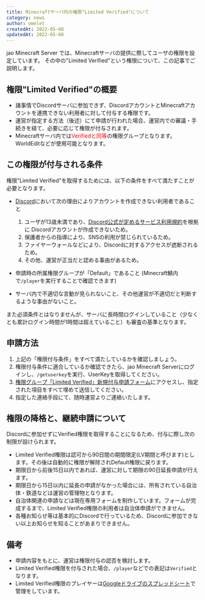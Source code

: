 ```yaml
---
title: Minecraftサーバ内の権限"Limited Verified"について
category: news
author: omelet
createdAt: 2022-05-08
updatedAt: 2022-05-08
---
```


jao Minecraft Server では、Minecraftサーバの提供に際してユーザの権限を設定しています。
その中の"Limited Verified"という権限について、この記事でご説明します。

## 権限"Limited Verified"の概要

- 諸事情でDiscordサーバに参加できず、DiscordアカウントとMinecraftアカウントを連携できない利用者に対して付与する権限です。
- 運営が指定する方法（後述）にて申請が行われた場合、運営内での審議・手続きを経て、必要に応じて権限が付与されます。
- Minecraftサーバ内では<span style="color: red">Verifiedと同等</span>の権限グループとなります。WorldEditなどが使用可能となります。

## この権限が付与される条件

権限"Limited Verified"を取得するためには、以下の条件をすべて満たすことが必要となります。

- [Discord](https://wiki.jaoafa.com/jMS_Gamers_Club)において次の理由によりアカウントを作成できない利用者であること
    1. ユーザが13歳未満であり、[Discord公式が定めるサービス利用規約](https://discord.com/terms#親および保護者の年齢の要件と責任)を根拠に Discordアカウントが作成できないため。
    2. 保護者からの指導により、SNSの利用が禁じられているため。
    3. ファイヤーウォールなどにより、Discordに対するアクセスが遮断されるため。
    4. その他、運営が正当だと認める事由があるため。

- 申請時の所属権限グループが「Default」であること (Minecraft鯖内で`/player`を実行することで確認できます)
- サーバ内で不適切な言動が見られないこと、その他運営が不適切だと判断するような事由がないこと。

また必須条件とはなりませんが、サーバに長時間ログインしていること（少なくとも累計ログイン時間が1時間は超えていること）も審査の基準となります。

## 申請方法

1. 上記の「権限付与条件」をすべて満たしているかを確認しましょう。
2. 権限付与条件に適合しているか確認できたら、jao Minecraft Serverにログインし、`/getuserkey`を実行、UserKeyを取得してください。
3. [権限グループ「Limited Verified」新規付与申請フォーム](https://docs.google.com/forms/d/e/1FAIpQLScc_sLdQrN7WeHGPpc8uSTpyJ-7yiPyie_NBDWNoU69zfmCNQ/viewform)にアクセスし、指定された項目をすべて埋めて送信してください。
4. 指定した連絡手段にて、随時運営よりご連絡いたします。

## 権限の降格と、継続申請について

Discordに参加せずにVerified権限を取得することになるため、付与に際し次の制限が設けられます。

- Limited Verified権限は認可から90日間の期間限定(LV期間と呼びます)とします。その後は自動的に権限が解除されDefault権限に戻ります。
- 期限日から前後15日以内であれば、運営に対して期限の90日延長申請が行えます。
- 期限日から15日以内に延長の申請がなかった場合には、所有されている自治体・鉄道などは運営の管理物となります。
- 自治体関連の申請などは現在専用フォームを制作しています。フォームが完成するまで、Limited Verified権限の利用者は自治体申請ができません。
- 各種お知らせ等は基本的にDiscordで行っているため、Discordに参加できない以上お知らせを知ることがあまりできません。

## 備考

- 申請内容をもとに、運営は権限付与の認否を検討します。
- Limited Verified権限を付与された場合、`/player`などでの表記は`Verified`となります。
- Limited Verified権限のプレイヤーは[Googleドライブのスプレッドシート](https://docs.google.com/spreadsheets/d/18bNo0br4VakY65N16DZEwNafUPRV9TtToSQNPgxfbGI/edit?usp=sharing)で管理をしています。
